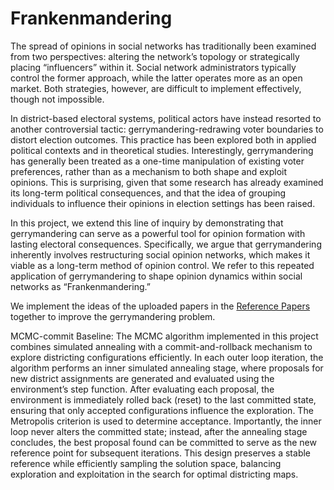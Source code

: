 # Frankenmandering

The spread of opinions in social networks has traditionally been examined from two perspectives: altering the network’s topology or strategically placing “influencers” within it. Social network administrators typically control the former approach, while the latter operates more as an open market. Both strategies, however, are difficult to implement effectively, though not impossible.

In district-based electoral systems, political actors have instead resorted to another controversial tactic: gerrymandering-redrawing voter boundaries to distort election outcomes. This practice has been explored both in applied political contexts and in theoretical studies. Interestingly, gerrymandering has generally been treated as a one-time manipulation of existing voter preferences, rather than as a mechanism to both shape and exploit opinions. This is surprising, given that some research has already examined its long-term political consequences, and that the idea of grouping individuals to influence their opinions in election settings has been raised. 

In this project, we extend this line of inquiry by demonstrating that gerrymandering can serve as a powerful tool for opinion formation with lasting electoral consequences. Specifically, we argue that gerrymandering inherently involves restructuring social opinion networks, which makes it viable as a long-term method of opinion control. We refer to this repeated application of gerrymandering to shape opinion dynamics within social networks as “Frankenmandering.”

We implement the ideas of the uploaded papers in the [Reference Papers](https://github.com/kimiaramezani/Frankenmandering/tree/a7266aea55addbf155c084ad0485f4fe0c37e9ef/Reference%20Papers) together to improve the gerrymandering problem. 

MCMC-commit Baseline: The MCMC algorithm implemented in this project combines simulated annealing with a commit-and-rollback mechanism to explore districting configurations efficiently. In each outer loop iteration, the algorithm performs an inner simulated annealing stage, where proposals for new district assignments are generated and evaluated using the environment’s step function. After evaluating each proposal, the environment is immediately rolled back (reset) to the last committed state, ensuring that only accepted configurations influence the exploration. The Metropolis criterion is used to determine acceptance. Importantly, the inner loop never alters the committed state; instead, after the annealing stage concludes, the best proposal found can be committed to serve as the new reference point for subsequent iterations. This design preserves a stable reference while efficiently sampling the solution space, balancing exploration and exploitation in the search for optimal districting maps.

